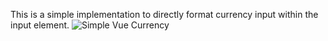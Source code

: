 This is a simple implementation to directly format currency input within the input element.
![Simple Vue Currency](https://cdn.discordapp.com/attachments/1157631956511637607/1173310954709196810/vue-currency.gif?ex=65637dfa&is=655108fa&hm=4e8464c52d28275edeee6719f5e21c606c99ce72a0ccb30ea5a4a69d15121fa8&)
